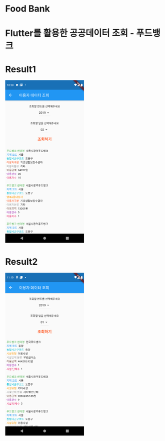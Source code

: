 # Food Bank

# Flutter를 활용한 공공데이터 조회 - 푸드뱅크

# Result1
<img src="screenshot/result.png" width="50%">

# Result2
<img src="screenshot/result2.png" width="50%">